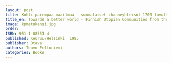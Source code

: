 ```yaml
---
layout: post
title: Kohti parempaa maailmaa - suomalaiset ihanneyhteisöt 1700-luvulta nykypäivään
title_en: Towards a better world - Finnish Utopian Communities from the 1700's till today
image: kpmetukansi.jpg
order: 
ISBN: 951-1-08551-4
published: Keuruu/Helsinki  1985
publisher: Otava
authors: Teuvo Peltoniemi
categories: Books
---
```

 

